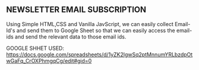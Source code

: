## NEWSLETTER EMAIL SUBSCRIPTION


Using Simple HTML,CSS and Vanilla JavScript, we can easily collect Email-Id's and send them to Google Sheet so that we can easily access the email-ids and send the relevant data to those email ids. 

GOOGLE SHHET USED: https://docs.google.com/spreadsheets/d/1yZK2lgwSq2ptMnnumYRLbzdpOtwGaFq_CrOXPhmgqCg/edit#gid=0
